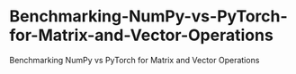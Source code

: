 # Benchmarking-NumPy-vs-PyTorch-for-Matrix-and-Vector-Operations
Benchmarking NumPy vs PyTorch  for Matrix and Vector Operations

